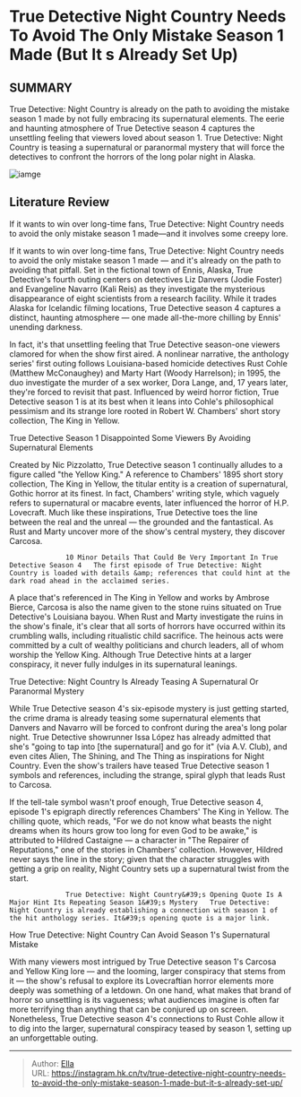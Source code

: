 # True Detective Night Country Needs To Avoid The Only Mistake Season 1 Made (But It s Already Set Up)


## SUMMARY 



  True Detective: Night Country is already on the path to avoiding the mistake season 1 made by not fully embracing its supernatural elements.   The eerie and haunting atmosphere of True Detective season 4 captures the unsettling feeling that viewers loved about season 1.   True Detective: Night Country is teasing a supernatural or paranormal mystery that will force the detectives to confront the horrors of the long polar night in Alaska.  

![iamge](https://static1.srcdn.com/wordpress/wp-content/uploads/2024/01/jodie-foster-as-liz-danvers-and-kali-reis-as-evangeline-navarro-in-true-detective-night-country-true-detective-season-4-with-matthew-mcconaughey-as-rust-cohle-staring-at-a-spiral-in-true-detec.jpg)

## Literature Review

If it wants to win over long-time fans, True Detective: Night Country needs to avoid the only mistake season 1 made—and it involves some creepy lore.




If it wants to win over long-time fans, True Detective: Night Country needs to avoid the only mistake season 1 made — and it&#39;s already on the path to avoiding that pitfall. Set in the fictional town of Ennis, Alaska, True Detective&#39;s fourth outing centers on detectives Liz Danvers (Jodie Foster) and Evangeline Navarro (Kali Reis) as they investigate the mysterious disappearance of eight scientists from a research facility. While it trades Alaska for Icelandic filming locations, True Detective season 4 captures a distinct, haunting atmosphere — one made all-the-more chilling by Ennis&#39; unending darkness. 




In fact, it&#39;s that unsettling feeling that True Detective season-one viewers clamored for when the show first aired. A nonlinear narrative, the anthology series&#39; first outing follows Louisiana-based homicide detectives Rust Cohle (Matthew McConaughey) and Marty Hart (Woody Harrelson); in 1995, the duo investigate the murder of a sex worker, Dora Lange, and, 17 years later, they&#39;re forced to revisit that past. Influenced by weird horror fiction, True Detective season 1 is at its best when it leans into Cohle&#39;s philosophical pessimism and its strange lore rooted in Robert W. Chambers&#39; short story collection, The King in Yellow.


 True Detective Season 1 Disappointed Some Viewers By Avoiding Supernatural Elements 
          

Created by Nic Pizzolatto, True Detective season 1 continually alludes to a figure called &#34;the Yellow King.&#34; A reference to Chambers&#39; 1895 short story collection, The King in Yellow, the titular entity is a creation of supernatural, Gothic horror at its finest. In fact, Chambers&#39; writing style, which vaguely refers to supernatural or macabre events, later influenced the horror of H.P. Lovecraft. Much like these inspirations, True Detective toes the line between the real and the unreal — the grounded and the fantastical. As Rust and Marty uncover more of the show&#39;s central mystery, they discover Carcosa.




                  10 Minor Details That Could Be Very Important In True Detective Season 4   The first episode of True Detective: Night Country is loaded with details &amp; references that could hint at the dark road ahead in the acclaimed series.   

A place that&#39;s referenced in The King in Yellow and works by Ambrose Bierce, Carcosa is also the name given to the stone ruins situated on True Detective&#39;s Louisiana bayou. When Rust and Marty investigate the ruins in the show&#39;s finale, it&#39;s clear that all sorts of horrors have occurred within its crumbling walls, including ritualistic child sacrifice. The heinous acts were committed by a cult of wealthy politicians and church leaders, all of whom worship the Yellow King. Although True Detective hints at a larger conspiracy, it never fully indulges in its supernatural leanings.



 True Detective: Night Country Is Already Teasing A Supernatural Or Paranormal Mystery 
         




While True Detective season 4&#39;s six-episode mystery is just getting started, the crime drama is already teasing some supernatural elements that Danvers and Navarro will be forced to confront during the area&#39;s long polar night. True Detective showrunner Issa López has already admitted that she&#39;s &#34;going to tap into [the supernatural] and go for it&#34; (via A.V. Club), and even cites Alien, The Shining, and The Thing as inspirations for Night Country. Even the show&#39;s trailers have teased True Detective season 1 symbols and references, including the strange, spiral glyph that leads Rust to Carcosa.

If the tell-tale symbol wasn&#39;t proof enough, True Detective season 4, episode 1&#39;s epigraph directly references Chambers&#39; The King in Yellow. The chilling quote, which reads, &#34;For we do not know what beasts the night dreams when its hours grow too long for even God to be awake,&#34; is attributed to Hildred Castaigne — a character in &#34;The Repairer of Reputations,&#34; one of the stories in Chambers&#39; collection. However, Hildred never says the line in the story; given that the character struggles with getting a grip on reality, Night Country sets up a supernatural twist from the start.




                  True Detective: Night Country&#39;s Opening Quote Is A Major Hint Its Repeating Season 1&#39;s Mystery   True Detective: Night Country is already establishing a connection with season 1 of the hit anthology series. It&#39;s opening quote is a major link.    



 How True Detective: Night Country Can Avoid Season 1&#39;s Supernatural Mistake 
          

With many viewers most intrigued by True Detective season 1&#39;s Carcosa and Yellow King lore — and the looming, larger conspiracy that stems from it — the show&#39;s refusal to explore its Lovecraftian horror elements more deeply was something of a letdown. On one hand, what makes that brand of horror so unsettling is its vagueness; what audiences imagine is often far more terrifying than anything that can be conjured up on screen. Nonetheless, True Detective season 4&#39;s connections to Rust Cohle allow it to dig into the larger, supernatural conspiracy teased by season 1, setting up an unforgettable outing.






---

> Author: [Ella](https://instagram.hk.cn/)  
> URL: https://instagram.hk.cn/tv/true-detective-night-country-needs-to-avoid-the-only-mistake-season-1-made-but-it-s-already-set-up/  

